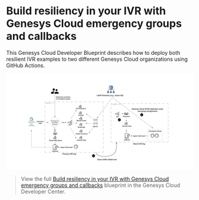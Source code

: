 # Build resiliency in your IVR with Genesys Cloud emergency groups and callbacks

This Genesys Cloud Developer Blueprint describes how to deploy both resilient IVR examples to two different Genesys Cloud organizations using GitHub Actions.

![Build resiliency in your IVR with Genesys Cloud emergency groups and callback](blueprint/images/blueprintcover.png "Build resiliency in your IVR with Genesys Cloud emergency groups and callback")

> View the full [Build resiliency in your IVR with Genesys Cloud emergency groups and callbacks](https://developer.mypurecloud.com/blueprints/) blueprint in the Genesys Cloud Developer Center. 